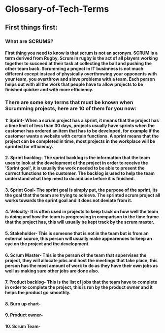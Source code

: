 # Glossary-of-Tech-Terms

## First things first:

### What are SCRUMS?

#### First thing you need to know is that scrum is not an acronym. SCRUM is a term derived from Rugby, Scrum in rugby is the act of all players working together to succeed at their task at collecting the ball and pushing the other team back. Scrumming a project in IT businness is not much different except instead of physically overthrowing your opponents with your team, you overthrow and slove problems with a team. Each person helps out with all the work that people have to allow projects to be finished quicker and with more efficiency.

### There are some key terms that must be known when Scrumming projects, here are 10 of them for you now:

#### 1: Sprint- When a scrum project has a sprint, it means that the project has a time limit of less than 30 days, projects usually have sprints when the customer has ordered an item that has to be developed, for example if the customer wants a website with certain functions. A sprint means that the project can be completed in time, most projects in the workplace will be sprinted for efficiency. 

#### 2. Sprint backlog- The sprint backlog is the information that the team uses to look at the development of the project in order to receive the 'Sprint goal', it is usually the work needed to be able to present the correct functions to the customer. The backlog is used to help the team understand what they need to do and use before it is finished.

#### 3. Sprint Goal- The sprint goal is simply put, the purpose of the sprint, its the goal that the team are trying to achieve. The sprinted scrum project all works towards the sprint goal and it does not deviate from it.

#### 4. Velocity- It is often used in projects to keep track on how well the team is doing and how the team is progressing in comparison to the time frame that the project has, this will usually be kept track by the scrum master.

#### 5. Stakeholder- This is someone that is not in the team but is from an external source, this person will usually make appearences to keep an eye on the project and the development.

#### 6. Scrum Master- This is the person of the team that supervises the project, they will allocate jobs and host the meetings that take place, this person has the most amount of work to do as they have their own jobs as well as making sure other jobs are done also.

#### 7. Product backlog- This is the list of jobs that the team have to complete in order to complete the project, this is run by the product owner and it helps the product go smoothly.

#### 8. Burn up chart-  

#### 9. Product owner-

#### 10. Scrum Team-
